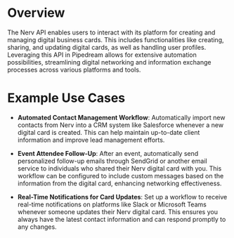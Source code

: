 # Overview

The Nerv API enables users to interact with its platform for creating and managing digital business cards. This includes functionalities like creating, sharing, and updating digital cards, as well as handling user profiles. Leveraging this API in Pipedream allows for extensive automation possibilities, streamlining digital networking and information exchange processes across various platforms and tools.

# Example Use Cases

- **Automated Contact Management Workflow**: Automatically import new contacts from Nerv into a CRM system like Salesforce whenever a new digital card is created. This can help maintain up-to-date client information and improve lead management efforts.

- **Event Attendee Follow-Up**: After an event, automatically send personalized follow-up emails through SendGrid or another email service to individuals who shared their Nerv digital card with you. This workflow can be configured to include custom messages based on the information from the digital card, enhancing networking effectiveness.

- **Real-Time Notifications for Card Updates**: Set up a workflow to receive real-time notifications on platforms like Slack or Microsoft Teams whenever someone updates their Nerv digital card. This ensures you always have the latest contact information and can respond promptly to any changes.
